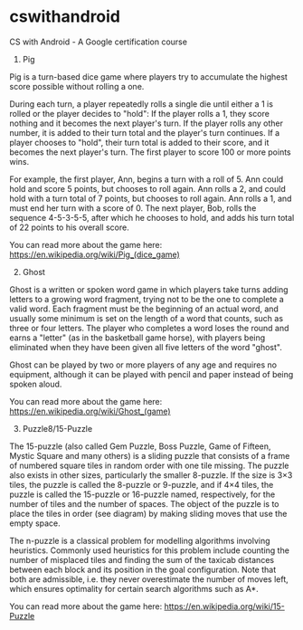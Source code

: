 # cswithandroid
CS with Android - A Google certification course

1) Pig

Pig is a turn-based dice game where players try to accumulate the highest score possible without rolling a one.

During each turn, a player repeatedly rolls a single die until either a 1 is rolled or the player decides to "hold":
If the player rolls a 1, they score nothing and it becomes the next player's turn.
If the player rolls any other number, it is added to their turn total and the player's turn continues.
If a player chooses to "hold", their turn total is added to their score, and it becomes the next player's turn.
The first player to score 100 or more points wins.

For example, the first player, Ann, begins a turn with a roll of 5. Ann could hold and score 5 points, but chooses to roll again. Ann rolls a 2, and could hold with a turn total of 7 points, but chooses to roll again. Ann rolls a 1, and must end her turn with a score of 0. The next player, Bob, rolls the sequence 4-5-3-5-5, after which he chooses to hold, and adds his turn total of 22 points to his overall score.

You can read more about the game here: https://en.wikipedia.org/wiki/Pig_(dice_game) 

2) Ghost

Ghost is a written or spoken word game in which players take turns adding letters to a growing word fragment, trying not to be the one to complete a valid word. Each fragment must be the beginning of an actual word, and usually some minimum is set on the length of a word that counts, such as three or four letters. The player who completes a word loses the round and earns a "letter" (as in the basketball game horse), with players being eliminated when they have been given all five letters of the word "ghost".

Ghost can be played by two or more players of any age and requires no equipment, although it can be played with pencil and paper instead of being spoken aloud.

You can read more about the game here: https://en.wikipedia.org/wiki/Ghost_(game)

3) Puzzle8/15-Puzzle

The 15-puzzle (also called Gem Puzzle, Boss Puzzle, Game of Fifteen, Mystic Square and many others) is a sliding puzzle that consists of a frame of numbered square tiles in random order with one tile missing. The puzzle also exists in other sizes, particularly the smaller 8-puzzle. If the size is 3×3 tiles, the puzzle is called the 8-puzzle or 9-puzzle, and if 4×4 tiles, the puzzle is called the 15-puzzle or 16-puzzle named, respectively, for the number of tiles and the number of spaces. The object of the puzzle is to place the tiles in order (see diagram) by making sliding moves that use the empty space.

The n-puzzle is a classical problem for modelling algorithms involving heuristics. Commonly used heuristics for this problem include counting the number of misplaced tiles and finding the sum of the taxicab distances between each block and its position in the goal configuration. Note that both are admissible, i.e. they never overestimate the number of moves left, which ensures optimality for certain search algorithms such as A*.

You can read more about the game here: https://en.wikipedia.org/wiki/15-Puzzle

